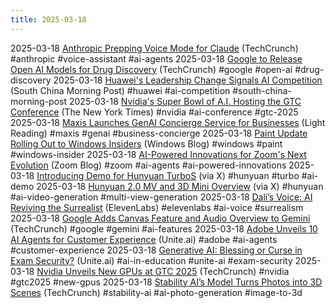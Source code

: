 ```yaml
---
title: 2025-03-18
---
```


2025-03-18 [Anthropic Prepping Voice Mode for Claude](https://techcrunch.com/2025/03/18/anthropic-is-reportedly-prepping-a-voice-mode-for-claude/) (TechCrunch) #anthropic #voice-assistant #ai-agents
2025-03-18 [Google to Release Open AI Models for Drug Discovery](https://techcrunch.com/2025/03/18/google-plans-to-release-new-open-ai-models-for-drug-discovery/) (TechCrunch) #google #open-ai #drug-discovery
2025-03-18 [Huawei's Leadership Change Signals AI Competition](https://www.scmp.com/tech/big-tech/article/3302853/huaweis-leadership-shuffle-research-arm-noahs-ark-lab-signals-heated-ai-competition) (South China Morning Post) #huawei #ai-competition #south-china-morning-post
2025-03-18 [Nvidia's Super Bowl of A.I. Hosting the GTC Conference](https://www.nytimes.com/2025/03/18/technology/nvidia-gtc-conference-ai.html) (The New York Times) #nvidia #ai-conference #gtc-2025
2025-03-18 [Maxis Launches GenAI Concierge Service for Businesses](https://www.lightreading.com/ai-machine-learning/maxis-targets-business-customers-with-new-genai-powered-concierge-service) (Light Reading) #maxis #genai #business-concierge
2025-03-18 [Paint Update Rolling Out to Windows Insiders](https://blogs.windows.com/windows-insider/2025/03/17/paint-update-begins-rolling-out-to-windows-insiders-2) (Windows Blog) #windows #paint #windows-insider
2025-03-18 [AI-Powered Innovations for Zoom's Next Evolution](https://www.zoom.com/en/blog/agentic-ai-next-evolution-zoom/) (Zoom Blog) #zoom #ai-agents #ai-powered-innovations
2025-03-18 [Introducing Demo for Hunyuan TurboS](https://x.com/TXhunyuan/status/1901975305126048176) (via X) #hunyuan #turbo #ai-demo
2025-03-18 [Hunyuan 2.0 MV and 3D Mini Overview](https://x.com/TXhunyuan/status/1901831819655606598) (via X) #hunyuan #ai-video-generation #multi-view-generation
2025-03-18 [Dalí’s Voice: AI Reviving the Surrealist](https://elevenlabs.io/blog/dalis-voice-how-ai-is-bringing-the-surrealist-back-to-life) (ElevenLabs) #elevenlabs #ai-voice #surrealism
2025-03-18 [Google Adds Canvas Feature and Audio Overview to Gemini](https://techcrunch.com/2025/03/18/google-brings-a-canvas-feature-to-gemini-plus-audio-overview/) (TechCrunch) #google #gemini #ai-features
2025-03-18 [Adobe Unveils 10 AI Agents for Customer Experience](https://www.unite.ai/adobe-introduces-10-purpose-built-ai-agents-for-customer-experience/) (Unite.ai) #adobe #ai-agents #customer-experience
2025-03-18 [Generative AI: Blessing or Curse in Exam Security?](https://www.unite.ai/is-generative-ai-a-blessing-or-a-curse-tackling-ai-threats-in-exam-security/) (Unite.ai) #ai-in-education #unite-ai #exam-security
2025-03-18 [Nvidia Unveils New GPUs at GTC 2025](https://techcrunch.com/2025/03/18/nvidia-announces-new-gpus-at-gtc-2025-including-rubin/) (TechCrunch) #nvidia #gtc2025 #new-gpus
2025-03-18 [Stability AI’s Model Turns Photos into 3D Scenes](https://techcrunch.com/2025/03/18/stability-ais-new-ai-model-turns-photos-into-3d-scenes/) (TechCrunch) #stability-ai #ai-photo-generation #image-to-3d
